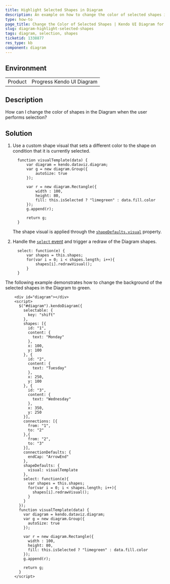 ```yaml
---
title: Highlight Selected Shapes in Diagram
description: An example on how to change the color of selected shapes in order to highlight them.
type: how-to
page_title: Change the Color of Selected Shapes | Kendo UI Diagram for jQuery
slug: diagram-highlight-selected-shapes
tags: diagram, selection, shapes
ticketid: 1338877
res_type: kb
component: diagram
---
```


## Environment

<table>
 <tr>
  <td>Product</td>
  <td>Progress Kendo UI Diagram</td>
 </tr>
</table>


## Description

How can I change the color of shapes in the Diagram when the user performs selection?

## Solution

1. Use a custom shape visual that sets a different color to the shape on condition that it is currently selected.

  	```
      function visualTemplate(data) {
          var diagram = kendo.dataviz.diagram;
          var g = new diagram.Group({
              autoSize: true
          });

          var r = new diagram.Rectangle({
              width : 100,
              height: 80,
              fill: this.isSelected ? "limegreen" : data.fill.color
          });
          g.append(r);

          return g;
      }
  	```

    The shape visual is applied through the [`shapeDefaults.visual`](/api/javascript/dataviz/ui/diagram/configuration/shapedefaults.visual) property.

1. Handle the [`select` event](/api/javascript/dataviz/ui/diagram/events/select) and trigger a redraw of the Diagram shapes.

  	```
      select: function(e) {
          var shapes = this.shapes;
          for(var i = 0; i < shapes.length; i++){
              shapes[i].redrawVisual();
          }
      }
  	```

The following example demonstrates how to change the background of the selected shapes in the Diagram to green.

```dojo
    <div id="diagram"></div>
    <script>
      $("#diagram").kendoDiagram({
        selectable: {
          key: "shift"
        },
        shapes: [{
          id: "1",
          content: {
            text: "Monday"
          },
          x: 100,
          y: 100
        }, {
          id: "2",
          content: {
            text: "Tuesday"
          },
          x: 250,
          y: 100
        }, {
          id: "3",
          content: {
            text: "Wednesday"
          },
          x: 350,
          y: 250
        }],
        connections: [{
          from: "1",
          to: "2"
        },{
          from: "2",
          to: "3"
        }],
        connectionDefaults: {
          endCap: "ArrowEnd"
        },
        shapeDefaults: {
          visual: visualTemplate
        },
        select: function(e){
          var shapes = this.shapes;
          for(var i = 0; i < shapes.length; i++){
            shapes[i].redrawVisual();
          }
        }
      });
      function visualTemplate(data) {
        var diagram = kendo.dataviz.diagram;
        var g = new diagram.Group({
          autoSize: true
        });

        var r = new diagram.Rectangle({
          width : 100,
          height: 80,
          fill: this.isSelected ? "limegreen" : data.fill.color
        });
        g.append(r);

        return g;
      }
    </script>
```
